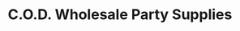 ---
title: "C.O.D. Wholesale Party Supplies"
url: /huntington-beach/c-o-d-wholesale-party-supplies/
shop: wholesale
---
